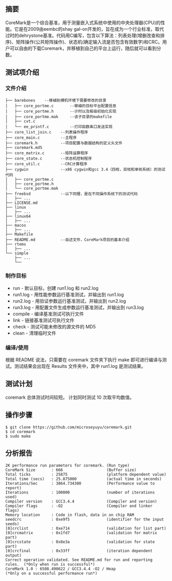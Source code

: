 ## 摘要
CoreMark是一个综合基准，用于测量嵌入式系统中使用的中央处理器(CPU)的性能。它是在2009由eembc的shay gal-on开发的，旨在成为一个行业标准，取代过时的dehrystone基准。代码用C编写，包含以下算法：列表处理(增删改查和排序)、矩阵操作(公共矩阵操作)、状态机(确定输入流是否包含有效数字)和CRC。用户可以自由的下载Coremark，并移植到自己的平台上运行，随后就可以看到分数。
## 测试项介绍
### 文件介绍

```
├── barebones	 --移植到裸机环境下需要修改的目录
│   ├── core_portme.c		--移植的目标平台配置信息
│   ├── core_portme.h		--计时以及板级初始化实现
│   ├── core_portme.mak		--该子目录的makefile
│   ├── cvt.c
│   └── ee_printf.c			--打印函数串口发送实现
├── core_list_join.c	--列表操作程序
├── core_main.c			--主程序
├── coremark.h			--项目配置与数据结构的定义头文件
├── coremark.md5		
├── core_matrix.c		--矩阵运算程序
├── core_state.c		--状态机控制程序
├── core_util.c			--CRC计算程序
├── cygwin				--x86 cygwin和gcc 3.4（四核，双核和单核系统）的测试代码
│   ├── core_portme.c
│   ├── core_portme.h
│   └── core_portme.mak
├── freebsd				--以下同理，是在不同操作系统下的测试代码
│   ├── ...
├── LICENSE.md
├── linux
│   ├── ...
├── linux64
│   ├── ...
├── macos
│   ├── ...
├── Makefile			
├── README.md			--自述文件，CoreMark项目的基本介绍
├── rtems
│   ├── ...
└── simple
    ├── ...
    └──
```

### 制作目标

- run - 默认目标，创建 run1.log 和 run2.log
- run1.log - 用性能参数运行基准测试，并输出到 run1.log
- run2.log - 用验证参数运行基准测试，并输出到 run2.log
- run3.log - 用配置文件生成参数运行基准测试，并输出到 run3.log
- compile - 编译基准测试可执行文件
- link - 链接基准测试可执行文件
- check - 测试可能未修改的源文件的 MD5
- clean - 清理临时文件
### 编译/使用
根据 README 说法，只需要在 coremark 文件夹下执行 make 即可进行编译与测试。测试结果会出现在 Results 文件夹中，其中 run1.log 是测试结果。
## 测试计划
coremark 总体测试时间较短。
计划同时测试 10 次取平均数值。
## 操作步骤

```
$ git clone https://github.com/microseyuyu/coremark.git
$ cd coremark
$ sudo make
```

## 分析报告

```
2K performance run parameters for coremark.	(Run type)
CoreMark Size    	: 666					(Buffer size)
Total ticks			: 25875					(platform dependent value)
Total time (secs) 	: 25.875000				(actual time in seconds)
Iterations/Sec 		: 3864.734300			(Performance value to report)
Iterations			: 100000				(number of iterations used)
Compiler version	: GCC3.4.4				(Compiler and version)	
Compiler flags		: -O2					(Compiler and linker flags)
Memory location		: Code in flash, data in on chip RAM
seedcrc				: 0xe9f5				(identifier for the input seeds)
[0]crclist			: 0xe714				(validation for list part)
[0]crcmatrix		: 0x1fd7				(validation for matrix part)
[0]crcstate			: 0x8e3a				(validation for state part)
[0]crcfinal			: 0x33ff				(iteration dependent output)
Correct operation validated. See README.md for run and reporting rules.  (*Only when run is successful*)
CoreMark 1.0 : 6508.490622 / GCC3.4.4 -O2 / Heap 						  (*Only on a successful performance run*)
```
